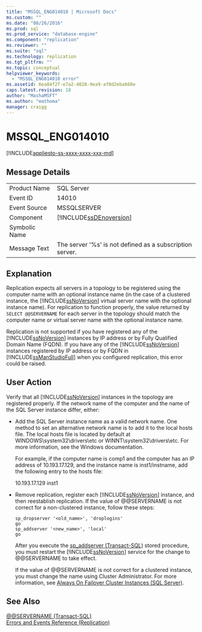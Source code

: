 ```yaml
---
title: "MSSQL_ENG014010 | Microsoft Docs"
ms.custom: ""
ms.date: "08/26/2016"
ms.prod: sql
ms.prod_service: "database-engine"
ms.component: "replication"
ms.reviewer: ""
ms.suite: "sql"
ms.technology: replication
ms.tgt_pltfrm: ""
ms.topic: conceptual
helpviewer_keywords: 
  - "MSSQL_ENG014010 error"
ms.assetid: 6ea84f2f-e7a2-4028-9ea9-af0d2eba660e
caps.latest.revision: 18
author: "MashaMSFT"
ms.author: "mathoma"
manager: craigg
---
```

# MSSQL_ENG014010
[!INCLUDE[appliesto-ss-xxxx-xxxx-xxx-md](../../includes/appliesto-ss-xxxx-xxxx-xxx-md.md)]
    
## Message Details  
  
|||  
|-|-|  
|Product Name|SQL Server|  
|Event ID|14010|  
|Event Source|MSSQLSERVER|  
|Component|[!INCLUDE[ssDEnoversion](../../includes/ssdenoversion-md.md)]|  
|Symbolic Name||  
|Message Text|The server '%s' is not defined as a subscription server.|  
  
## Explanation  
 Replication expects all servers in a topology to be registered using the computer name with an optional instance name (in the case of a clustered instance, the [!INCLUDE[ssNoVersion](../../includes/ssnoversion-md.md)] virtual server name with the optional instance name). For replication to function properly, the value returned by `SELECT @@SERVERNAME` for each server in the topology should match the computer name or virtual server name with the optional instance name.  
  
 Replication is not supported if you have registered any of the [!INCLUDE[ssNoVersion](../../includes/ssnoversion-md.md)] instances by IP address or by Fully Qualified Domain Name (FQDN). If you have any of the [!INCLUDE[ssNoVersion](../../includes/ssnoversion-md.md)] instances registered by IP address or by FQDN in [!INCLUDE[ssManStudioFull](../../includes/ssmanstudiofull-md.md)] when you configured replication, this error could be raised.  
  
## User Action  
 Verify that all [!INCLUDE[ssNoVersion](../../includes/ssnoversion-md.md)] instances in the topology are registered properly. If the network name of the computer and the name of the SQL Server instance differ, either:  
  
-   Add the SQL Server instance name as a valid network name. One method to set an alternative network name is to add it to the local hosts file. The local hosts file is located by default at WINDOWS\system32\drivers\etc or WINNT\system32\drivers\etc. For more information, see the Windows documentation.  
  
     For example, if the computer name is comp1 and the computer has an IP address of 10.193.17.129, and the instance name is inst1/instname, add the following entry to the hosts file:  
  
     10.193.17.129 inst1  
  
-   Remove replication, register each [!INCLUDE[ssNoVersion](../../includes/ssnoversion-md.md)] instance, and then reestablish replication. If the value of @@SERVERNAME is not correct for a non-clustered instance, follow these steps:  
  
    ```  
    sp_dropserver '<old_name>', 'droplogins'  
    go  
    sp_addserver '<new_name>', 'local'  
    go  
    ```  
  
     After you execute the [sp_addserver &#40;Transact-SQL&#41;](../../relational-databases/system-stored-procedures/sp-addserver-transact-sql.md) stored procedure, you must restart the [!INCLUDE[ssNoVersion](../../includes/ssnoversion-md.md)] service for the change to @@SERVERNAME to take effect.  
  
     If the value of @@SERVERNAME is not correct for a clustered instance, you must change the name using Cluster Administrator. For more information, see [Always On Failover Cluster Instances &#40;SQL Server&#41;](../../sql-server/failover-clusters/windows/always-on-failover-cluster-instances-sql-server.md).  
  
## See Also  
 [@@SERVERNAME &#40;Transact-SQL&#41;](../../t-sql/functions/servername-transact-sql.md)   
 [Errors and Events Reference &#40;Replication&#41;](../../relational-databases/replication/errors-and-events-reference-replication.md)  
  
  
